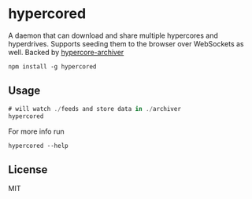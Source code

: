 # hypercored

A daemon that can download and share multiple hypercores and hyperdrives. Supports seeding them to the browser over WebSockets as well.
Backed by [hypercore-archiver](https://github.com/mafintosh/hypercore-archiver)

```
npm install -g hypercored
```

## Usage

``` js
# will watch ./feeds and store data in ./archiver
hypercored
```

For more info run

```
hypercored --help
```

## License

MIT
